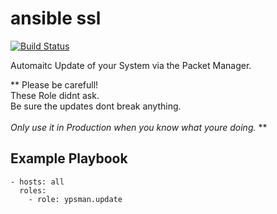ansible ssl
===========
[![Build Status](https://travis-ci.org/ypsman/ansible-update.svg?branch=master)](https://travis-ci.org/ypsman/ansible-update)

Automaitc Update of your System via the Packet Manager.<br>

** Please be carefull! <br>
   These Role didnt ask.<br>
   Be sure the updates dont break anything. <br>
   <br>
   *Only use it in Production when you know what youre doing.*
   **


Example Playbook
----------------

    - hosts: all
      roles:
        - role: ypsman.update
